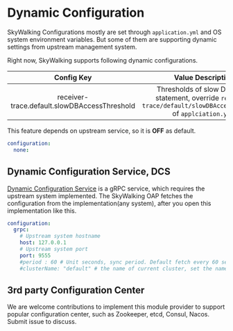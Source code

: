 # Dynamic Configuration
SkyWalking Configurations mostly are set through `application.yml` and OS system environment variables.
But some of them are supporting dynamic settings from upstream management system.

Right now, SkyWalking supports following dynamic configurations.

| Config Key | Value Description | Value Format Example |
|:----:|:----:|:----:|
|receiver-trace.default.slowDBAccessThreshold| Thresholds of slow Database statement, override `receiver-trace/default/slowDBAccessThreshold` of `applciation.yml`. | default:200,mongodb:50|


This feature depends on upstream service, so it is **OFF** as default.
```yaml
configuration:
  none:
```

## Dynamic Configuration Service, DCS
[Dynamic Configuration Service](../../../../oap-server/server-configuration/grpc-configuration-sync/src/main/proto/configuration-service.proto) 
is a gRPC service, which requires the upstream system implemented.
The SkyWalking OAP fetches the configuration from the implementation(any system), after you open this implementation like this.

```yaml
configuration:
  grpc:
    # Upstream system hostname
    host: 127.0.0.1
    # Upstream system port
    port: 9555
    #period : 60 # Unit seconds, sync period. Default fetch every 60 seconds.
    #clusterName: "default" # the name of current cluster, set the name if you want to upstream system known.  
```


## 3rd party Configuration Center
We are welcome contributions to implement this module provider to support popular configuration center, 
such as Zookeeper, etcd, Consul, Nacos. Submit issue to discuss.


